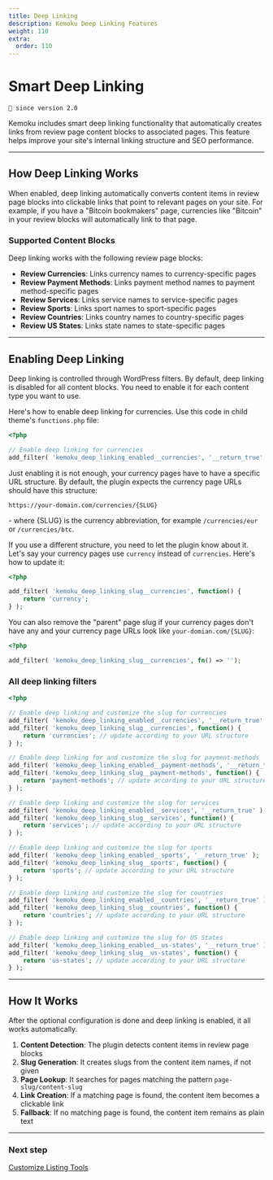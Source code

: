 ```yaml
---
title: Deep Linking
description: Kemoku Deep Linking Features
weight: 110
extra:
  order: 110
---
```


# Smart Deep Linking

`💁 since version 2.0`

Kemoku includes smart deep linking functionality that automatically creates links from review page content blocks to associated pages. This feature helps improve your site's internal linking structure and SEO performance.

---

## How Deep Linking Works

When enabled, deep linking automatically converts content items in review page blocks into clickable links that point to relevant pages on your site. For example, if you have a "Bitcoin bookmakers" page, currencies like "Bitcoin" in your review blocks will automatically link to that page.

### Supported Content Blocks

Deep linking works with the following review page blocks:

- **Review Currencies**: Links currency names to currency-specific pages
- **Review Payment Methods**: Links payment method names to payment method-specific pages
- **Review Services**: Links service names to service-specific pages
- **Review Sports**: Links sport names to sport-specific pages
- **Review Countries**: Links country names to country-specific pages
- **Review US States**: Links state names to state-specific pages

---

## Enabling Deep Linking

Deep linking is controlled through WordPress filters. By default, deep linking is disabled for all content blocks. You need to enable it for each content type you want to use.

Here's how to enable deep linking for currencies. Use this code in child theme's `functions.php` file:

```php
<?php

// Enable deep linking for currencies
add_filter( 'kemoku_deep_linking_enabled__currencies', '__return_true' );
```

Just enabling it is not enough, your currency pages have to have a specific URL structure. By default, the plugin expects the currency page URLs should have this structure:

```
https://your-domain.com/currencies/{SLUG}
```

\- where {SLUG} is the currency abbreviation, for example `/currencies/eur` or `/currencies/btc`.

If you use a different structure, you need to let the plugin know about it. Let's say your currency pages use `currency` instead of `currencies`. Here's how to update it:

```php
<?php

add_filter( 'kemoku_deep_linking_slug__currencies', function() {
    return 'currency';
} );
```

You can also remove the "parent" page slug if your currency pages don't have any and your currency page URLs look like `your-domian.com/{SLUG}`:

```php
<?php

add_filter( 'kemoku_deep_linking_slug__currencies', fn() => '');
```

### All deep linking filters

```php
<?php

// Enable deep linking and customize the slug for currencies
add_filter( 'kemoku_deep_linking_enabled__currencies', '__return_true' );
add_filter( 'kemoku_deep_linking_slug__currencies', function() {
    return 'currencies'; // update according to your URL structure
} );

// Enable deep linking for and customize the slug for payment-methods
add_filter( 'kemoku_deep_linking_enabled__payment-methods', '__return_true' );
add_filter( 'kemoku_deep_linking_slug__payment-methods', function() {
    return 'payment-methods'; // update according to your URL structure
} );

// Enable deep linking and customize the slug for services
add_filter( 'kemoku_deep_linking_enabled__services', '__return_true' );
add_filter( 'kemoku_deep_linking_slug__services', function() {
    return 'services'; // update according to your URL structure
} );

// Enable deep linking and customize the slug for sports
add_filter( 'kemoku_deep_linking_enabled__sports', '__return_true' );
add_filter( 'kemoku_deep_linking_slug__sports', function() {
    return 'sports'; // update according to your URL structure
} );

// Enable deep linking and customize the slug for countries
add_filter( 'kemoku_deep_linking_enabled__countries', '__return_true' );
add_filter( 'kemoku_deep_linking_slug__countries', function() {
    return 'countries'; // update according to your URL structure
} );

// Enable deep linking and customize the slug for US States
add_filter( 'kemoku_deep_linking_enabled__us-states', '__return_true' );
add_filter( 'kemoku_deep_linking_slug__us-states', function() {
    return 'us-states'; // update according to your URL structure
} );
```

---

## How It Works

After the optional configuration is done and deep linking is enabled, it all works automatically.

1. **Content Detection**: The plugin detects content items in review page blocks
2. **Slug Generation**: It creates slugs from the content item names, if not given
3. **Page Lookup**: It searches for pages matching the pattern `page-slug/content-slug`
4. **Link Creation**: If a matching page is found, the content item becomes a clickable link
5. **Fallback**: If no matching page is found, the content item remains as plain text

---

### Next step

[Customize Listing Tools](/docs/kemoku/listing-tools/)
